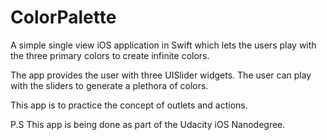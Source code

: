 # ColorPalette
A simple single view iOS application in Swift which lets the users play with the three primary 
colors to create infinite colors.

The app provides the user with three UISlider widgets. The user can play with the sliders
to generate a plethora of colors.

This app is to practice the concept of outlets and actions.

P.S This app is being done as part of the Udacity iOS Nanodegree.
